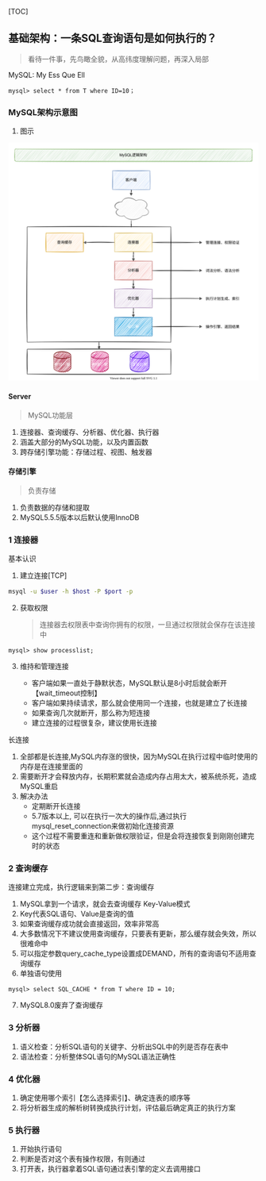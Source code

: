 [TOC]

## 基础架构：一条SQL查询语句是如何执行的？

> 看待一件事，先鸟瞰全貌，从高纬度理解问题，再深入局部

MySQL: My Ess Que Ell

~~~mysql
mysql> select * from T where ID=10；
~~~

### MySQL架构示意图

1.  图示

![MySQL逻辑架构](images/MySQL逻辑架构.svg)

#### Server

>   MySQL功能层

1.  连接器、查询缓存、分析器、优化器、执行器
2.  涵盖大部分的MySQL功能，以及内置函数
3.  跨存储引擎功能：存储过程、视图、触发器

#### 存储引擎

>   负责存储

1.  负责数据的存储和提取
2.  MySQL5.5.5版本以后默认使用InnoDB

### 1 连接器

基本认识

1.  建立连接[TCP]

~~~bash
msyql -u $user -h $host -P $port -p
~~~

2.  获取权限

    >   连接器去权限表中查询你拥有的权限，一旦通过权限就会保存在该连接中

~~~mysql
mysql> show processlist;
~~~

3.  维持和管理连接

    *   客户端如果一直处于静默状态，MySQL默认是8小时后就会断开【wait_timeout控制】
    *   客户端如果持续请求，那么就会使用同一个连接，也就是建立了长连接
    *   如果查询几次就断开，那么称为短连接
    *   建立连接的过程很复杂，建议使用长连接

长连接

1.  全部都是长连接,MySQL内存涨的很快，因为MySQL在执行过程中临时使用的内存是在连接里面的
2.  需要断开才会释放内存，长期积累就会造成内存占用太大，被系统杀死，造成MySQL重启
3.  解决办法
    *   定期断开长连接
    *   5.7版本以上, 可以在执行一次大的操作后,通过执行mysql_reset_connection来做初始化连接资源
    *   这个过程不需要重连和重新做权限验证，但是会将连接恢复到刚刚创建完时的状态

### 2 查询缓存

连接建立完成，执行逻辑来到第二步：查询缓存

1.  MySQL拿到一个请求，就会去查询缓存 Key-Value模式
2.  Key代表SQL语句、Value是查询的值
3.  如果查询缓存成功就会直接返回，效率非常高
4.  大多数情况下不建议使用查询缓存，只要表有更新，那么缓存就会失效，所以很难命中
5.  可以指定参数query_cache_type设置成DEMAND，所有的查询语句不适用查询缓存
6.  单独语句使用

~~~mysql
mysql> select SQL_CACHE * from T where ID = 10;
~~~

7.  MySQL8.0废弃了查询缓存



### 3 分析器

1.  语义检查：分析SQL语句的关键字、分析出SQL中的列是否存在表中
2.  语法检查：分析整体SQL语句的MySQL语法正确性



### 4 优化器

1.  确定使用哪个索引【怎么选择索引】、确定连表的顺序等
2.  将分析器生成的解析树转换成执行计划，评估最后确定真正的执行方案



### 5 执行器

1.  开始执行语句
2.  判断是否对这个表有操作权限，有则通过
3.  打开表，执行器拿着SQL语句通过表引擎的定义去调用接口